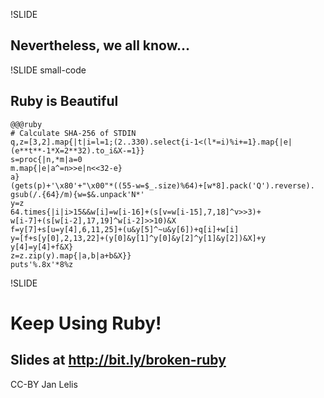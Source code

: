 !SLIDE

## Nevertheless, we all know...

!SLIDE small-code

## Ruby is Beautiful

    @@@ruby
    # Calculate SHA-256 of STDIN
    q,z=[3,2].map{|t|i=l=1;(2..330).select{i-1<(l*=i)%i+=1}.map{|e|
    (e**t**-1*X=2**32).to_i&X-=1}}
    s=proc{|n,*m|a=0
    m.map{|e|a^=n>>e|n<<32-e}
    a}
    (gets(p)+'\x80'+"\x00"*((55-w=$_.size)%64)+[w*8].pack('Q').reverse).
    gsub(/.{64}/m){w=$&.unpack'N*'
    y=z
    64.times{|i|i>15&&w[i]=w[i-16]+(s[v=w[i-15],7,18]^v>>3)+
    w[i-7]+(s[w[i-2],17,19]^w[i-2]>>10)&X
    f=y[7]+s[u=y[4],6,11,25]+(u&y[5]^~u&y[6])+q[i]+w[i]
    y=[f+s[y[0],2,13,22]+(y[0]&y[1]^y[0]&y[2]^y[1]&y[2])&X]+y
    y[4]=y[4]+f&X}
    z=z.zip(y).map{|a,b|a+b&X}}
    puts'%.8x'*8%z

!SLIDE

# Keep Using Ruby!
## Slides at http://bit.ly/broken-ruby

CC-BY Jan Lelis
